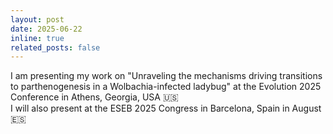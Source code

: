 ```yaml
---
layout: post
date: 2025-06-22
inline: true
related_posts: false
---
```


I am presenting my work on "Unraveling the mechanisms driving transitions to parthenogenesis in a Wolbachia-infected ladybug" at the Evolution 2025 Conference in Athens, Georgia, USA 🇺🇸  
I will also present at the ESEB 2025 Congress in Barcelona, Spain in August 🇪🇸
